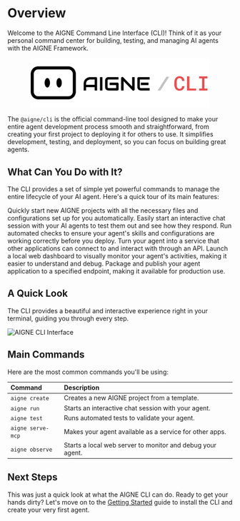 # Overview

Welcome to the AIGNE Command Line Interface (CLI)! Think of it as your personal command center for building, testing, and managing AI agents with the AIGNE Framework.

<p align="center">
  <picture>
    <source srcset="https://raw.githubusercontent.com/AIGNE-io/aigne-framework/main/packages/cli/logo-dark.svg" media="(prefers-color-scheme: dark)">
    <source srcset="https://raw.githubusercontent.com/AIGNE-io/aigne-framework/main/packages/cli/logo.svg" media="(prefers-color-scheme: light)">
    <img src="https://raw.githubusercontent.com/AIGNE-io/aigne-framework/main/packages/cli/logo.svg" alt="AIGNE Logo" width="400" />
  </picture>
</p>

The `@aigne/cli` is the official command-line tool designed to make your entire agent development process smooth and straightforward, from creating your first project to deploying it for others to use. It simplifies development, testing, and deployment, so you can focus on building great agents.

## What Can You Do with It?

The CLI provides a set of simple yet powerful commands to manage the entire lifecycle of your AI agent. Here's a quick tour of its main features:

<x-cards data-columns="2">
  <x-card data-title="Create Projects" data-icon="lucide:folder-plus">
    Quickly start new AIGNE projects with all the necessary files and configurations set up for you automatically.
  </x-card>
  <x-card data-title="Run Agents" data-icon="lucide:play-circle">
    Easily start an interactive chat session with your AI agents to test them out and see how they respond.
  </x-card>
  <x-card data-title="Run Tests" data-icon="lucide:shield-check">
    Run automated checks to ensure your agent's skills and configurations are working correctly before you deploy.
  </x-card>
  <x-card data-title="Serve Agents" data-icon="lucide:server">
    Turn your agent into a service that other applications can connect to and interact with through an API.
  </x-card>
  <x-card data-title="Observe & Debug" data-icon="lucide:area-chart">
    Launch a local web dashboard to visually monitor your agent's activities, making it easier to understand and debug.
  </x-card>
  <x-card data-title="Deploy Applications" data-icon="lucide:rocket">
    Package and publish your agent application to a specified endpoint, making it available for production use.
  </x-card>
</x-cards>

## A Quick Look

The CLI provides a beautiful and interactive experience right in your terminal, guiding you through every step.

<picture>
  <source srcset="https://raw.githubusercontent.com/AIGNE-io/aigne-framework/main/assets/aigne-cli-dark.png" media="(prefers-color-scheme: dark)">
  <source srcset="https://raw.githubusercontent.com/AIGNE-io/aigne-framework/main/assets/aigne-cli.png" media="(prefers-color-scheme: light)">
  <img src="https://raw.githubusercontent.com/AIGNE-io/aigne-framework/main/aigne-cli.png" alt="AIGNE CLI Interface" />
</picture>

## Main Commands

Here are the most common commands you'll be using:

| Command         | Description                                                |
| :-------------- | :--------------------------------------------------------- |
| `aigne create`  | Creates a new AIGNE project from a template.               |
| `aigne run`     | Starts an interactive chat session with your agent.        |
| `aigne test`    | Runs automated tests to validate your agent.               |
| `aigne serve-mcp` | Makes your agent available as a service for other apps.    |
| `aigne observe` | Starts a local web server to monitor and debug your agent. |

## Next Steps

This was just a quick look at what the AIGNE CLI can do. Ready to get your hands dirty? Let's move on to the [Getting Started](./cli-getting-started.md) guide to install the CLI and create your very first agent.